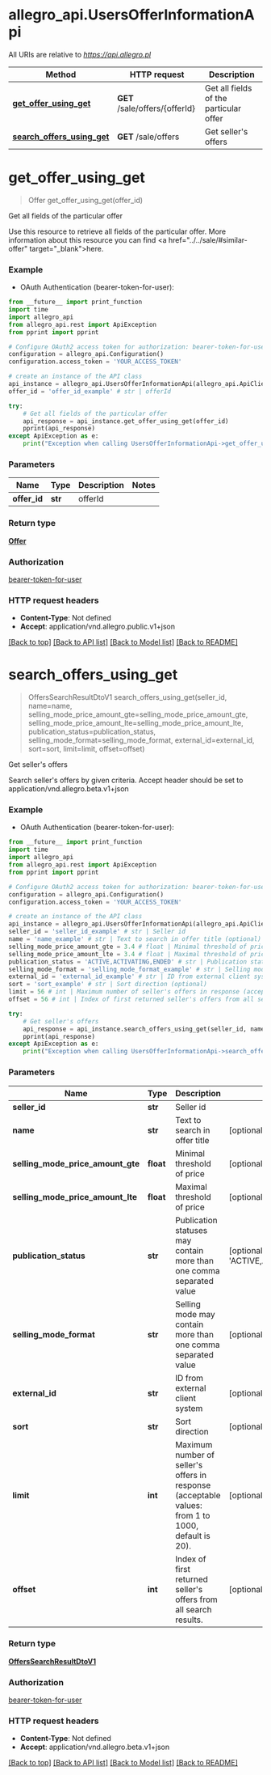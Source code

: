 # allegro_api.UsersOfferInformationApi

All URIs are relative to *https://api.allegro.pl*

Method | HTTP request | Description
------------- | ------------- | -------------
[**get_offer_using_get**](UsersOfferInformationApi.md#get_offer_using_get) | **GET** /sale/offers/{offerId} | Get all fields of the particular offer
[**search_offers_using_get**](UsersOfferInformationApi.md#search_offers_using_get) | **GET** /sale/offers | Get seller&#39;s offers


# **get_offer_using_get**
> Offer get_offer_using_get(offer_id)

Get all fields of the particular offer

Use this resource to retrieve all fields of the particular offer. More information about this resource you can find <a href=\"../../sale/#similar-offer\" target=\"_blank\">here</a>.

### Example

* OAuth Authentication (bearer-token-for-user): 
```python
from __future__ import print_function
import time
import allegro_api
from allegro_api.rest import ApiException
from pprint import pprint

# Configure OAuth2 access token for authorization: bearer-token-for-user
configuration = allegro_api.Configuration()
configuration.access_token = 'YOUR_ACCESS_TOKEN'

# create an instance of the API class
api_instance = allegro_api.UsersOfferInformationApi(allegro_api.ApiClient(configuration))
offer_id = 'offer_id_example' # str | offerId

try:
    # Get all fields of the particular offer
    api_response = api_instance.get_offer_using_get(offer_id)
    pprint(api_response)
except ApiException as e:
    print("Exception when calling UsersOfferInformationApi->get_offer_using_get: %s\n" % e)
```

### Parameters

Name | Type | Description  | Notes
------------- | ------------- | ------------- | -------------
 **offer_id** | **str**| offerId | 

### Return type

[**Offer**](Offer.md)

### Authorization

[bearer-token-for-user](../README.md#bearer-token-for-user)

### HTTP request headers

 - **Content-Type**: Not defined
 - **Accept**: application/vnd.allegro.public.v1+json

[[Back to top]](#) [[Back to API list]](../README.md#documentation-for-api-endpoints) [[Back to Model list]](../README.md#documentation-for-models) [[Back to README]](../README.md)

# **search_offers_using_get**
> OffersSearchResultDtoV1 search_offers_using_get(seller_id, name=name, selling_mode_price_amount_gte=selling_mode_price_amount_gte, selling_mode_price_amount_lte=selling_mode_price_amount_lte, publication_status=publication_status, selling_mode_format=selling_mode_format, external_id=external_id, sort=sort, limit=limit, offset=offset)

Get seller's offers

Search seller's offers by given criteria. Accept header should be set to application/vnd.allegro.beta.v1+json

### Example

* OAuth Authentication (bearer-token-for-user): 
```python
from __future__ import print_function
import time
import allegro_api
from allegro_api.rest import ApiException
from pprint import pprint

# Configure OAuth2 access token for authorization: bearer-token-for-user
configuration = allegro_api.Configuration()
configuration.access_token = 'YOUR_ACCESS_TOKEN'

# create an instance of the API class
api_instance = allegro_api.UsersOfferInformationApi(allegro_api.ApiClient(configuration))
seller_id = 'seller_id_example' # str | Seller id
name = 'name_example' # str | Text to search in offer title (optional)
selling_mode_price_amount_gte = 3.4 # float | Minimal threshold of price (optional)
selling_mode_price_amount_lte = 3.4 # float | Maximal threshold of price (optional)
publication_status = 'ACTIVE,ACTIVATING,ENDED' # str | Publication statuses may contain more than one comma separated value (optional) (default to 'ACTIVE,ACTIVATING,ENDED')
selling_mode_format = 'selling_mode_format_example' # str | Selling mode may contain more than one comma separated value (optional)
external_id = 'external_id_example' # str | ID from external client system (optional)
sort = 'sort_example' # str | Sort direction (optional)
limit = 56 # int | Maximum number of seller's offers in response (acceptable values: from 1 to 1000, default is 20). (optional)
offset = 56 # int | Index of first returned seller's offers from all search results. (optional)

try:
    # Get seller's offers
    api_response = api_instance.search_offers_using_get(seller_id, name=name, selling_mode_price_amount_gte=selling_mode_price_amount_gte, selling_mode_price_amount_lte=selling_mode_price_amount_lte, publication_status=publication_status, selling_mode_format=selling_mode_format, external_id=external_id, sort=sort, limit=limit, offset=offset)
    pprint(api_response)
except ApiException as e:
    print("Exception when calling UsersOfferInformationApi->search_offers_using_get: %s\n" % e)
```

### Parameters

Name | Type | Description  | Notes
------------- | ------------- | ------------- | -------------
 **seller_id** | **str**| Seller id | 
 **name** | **str**| Text to search in offer title | [optional] 
 **selling_mode_price_amount_gte** | **float**| Minimal threshold of price | [optional] 
 **selling_mode_price_amount_lte** | **float**| Maximal threshold of price | [optional] 
 **publication_status** | **str**| Publication statuses may contain more than one comma separated value | [optional] [default to &#39;ACTIVE,ACTIVATING,ENDED&#39;]
 **selling_mode_format** | **str**| Selling mode may contain more than one comma separated value | [optional] 
 **external_id** | **str**| ID from external client system | [optional] 
 **sort** | **str**| Sort direction | [optional] 
 **limit** | **int**| Maximum number of seller&#39;s offers in response (acceptable values: from 1 to 1000, default is 20). | [optional] 
 **offset** | **int**| Index of first returned seller&#39;s offers from all search results. | [optional] 

### Return type

[**OffersSearchResultDtoV1**](OffersSearchResultDtoV1.md)

### Authorization

[bearer-token-for-user](../README.md#bearer-token-for-user)

### HTTP request headers

 - **Content-Type**: Not defined
 - **Accept**: application/vnd.allegro.beta.v1+json

[[Back to top]](#) [[Back to API list]](../README.md#documentation-for-api-endpoints) [[Back to Model list]](../README.md#documentation-for-models) [[Back to README]](../README.md)

